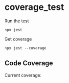 # coverage_test

Run the test

`npx jest`

Get coverage

`npx jest --coverage`

## Code Coverage

Current coverage: <!-- coverage -->



